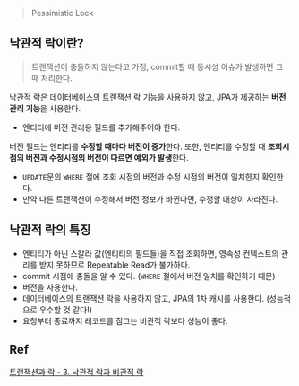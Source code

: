 > Pessimistic Lock

## 낙관적 락이란?

> 트랜잭션이 충돌하지 않는다고 가정, commit할 때 동시성 이슈가 발생하면 그 때 처리한다.

낙관적 락은 데이터베이스의 트랜잭션 락 기능을 사용하지 않고, JPA가 제공하는 **버전 관리 기능**을 사용한다.
- 엔티티에 버전 관리용 필드를 추가해주어야 한다.

버전 필드는 엔티티를 **수정할 때마다 버전이 증가**한다.
또한, 엔티티를 수정할 때 **조회시점의 버전과 수정시점의 버전이 다르면 예외가 발생**한다.
- `UPDATE`문의 `WHERE` 절에 조회 시점의 버전과 수정 시점의 버전이 일치한지 확인한다.
- 만약 다른 트랜잭션이 수정해서 버전 정보가 바뀐다면, 수정할 대상이 사라진다.

## 낙관적 락의 특징

- 엔티티가 아닌 스칼라 값(엔티티의 필드들)을 직접 조회하면, 영속성 컨텍스트의 관리를 받지 못하므로 Repeatable Read가 불가하다.
- commit 시점에 충돌을 알 수 있다. (`WHERE` 절에서 버전 일치를 확인하기 때문)
- 버전을 사용한다.
- 데이터베이스의 트랜잭션 락을 사용하지 않고, JPA의 1차 캐시를 사용한다. (성능적으로 우수할 것 같다!)
- 요청부터 종료까지 레코드를 잠그는 비관적 락보다 성능이 좋다.


## Ref

[트랜잭션과 락 - 3. 낙관적 락과 비관적 락](https://velog.io/@on5949/JPA-%ED%8A%B8%EB%9E%9C%EC%9E%AD%EC%85%98%EA%B3%BC-%EB%9D%BD-3.-%EB%82%99%EA%B4%80%EC%A0%81-%EB%9D%BD%EA%B3%BC-%EB%B9%84%EA%B4%80%EC%A0%81-%EB%9D%BD)